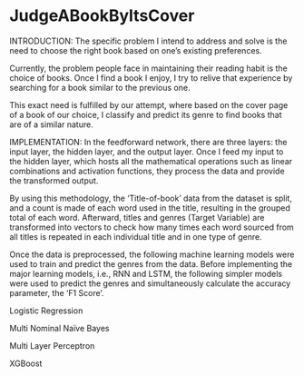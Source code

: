 # JudgeABookByItsCover

INTRODUCTION:
The specific problem I intend to address and solve is the need to choose the right book based on one’s existing preferences.

Currently, the problem people face in maintaining their reading habit is the choice of books. Once I find a book I enjoy, I try to relive that experience by searching for a book similar to the previous one.

This exact need is fulfilled by our attempt, where based on the cover page of a book of our choice, I classify and predict its genre to find books that are of a similar nature.

IMPLEMENTATION:
In the feedforward network, there are three layers: the input layer, the hidden layer, and the output layer. Once I feed my input to the hidden layer, which hosts all the mathematical operations such as linear combinations and activation functions, they process the data and provide the transformed output.

By using this methodology, the ‘Title-of-book’ data from the dataset is split, and a count is made of each word used in the title, resulting in the grouped total of each word. Afterward, titles and genres (Target Variable) are transformed into vectors to check how many times each word sourced from all titles is repeated in each individual title and in one type of genre.

Once the data is preprocessed, the following machine learning models were used to train and predict the genres from the data. Before implementing the major learning models, i.e., RNN and LSTM, the following simpler models were used to predict the genres and simultaneously calculate the accuracy parameter, the ‘F1 Score’.

Logistic Regression

Multi Nominal Naïve Bayes

Multi Layer Perceptron

XGBoost

